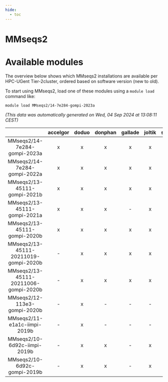 ```yaml
---
hide:
  - toc
---
```


MMseqs2
=======

# Available modules


The overview below shows which MMseqs2 installations are available per HPC-UGent Tier-2cluster, ordered based on software version (new to old).

To start using MMseqs2, load one of these modules using a `module load` command like:

```shell
module load MMseqs2/14-7e284-gompi-2023a
```

*(This data was automatically generated on Wed, 04 Sep 2024 at 13:08:11 CEST)*  

| |accelgor|doduo|donphan|gallade|joltik|shinx|skitty|
| :---: | :---: | :---: | :---: | :---: | :---: | :---: | :---: |
|MMseqs2/14-7e284-gompi-2023a|x|x|x|x|x|x|x|
|MMseqs2/14-7e284-gompi-2022a|x|x|x|x|x|-|x|
|MMseqs2/13-45111-gompi-2021b|x|x|x|x|x|-|x|
|MMseqs2/13-45111-gompi-2021a|x|x|x|-|x|-|x|
|MMseqs2/13-45111-gompi-2020b|x|x|x|x|x|-|x|
|MMseqs2/13-45111-20211019-gompi-2020b|-|x|x|x|x|-|x|
|MMseqs2/13-45111-20211006-gompi-2020b|-|x|x|x|x|-|-|
|MMseqs2/12-113e3-gompi-2020b|-|x|-|-|-|-|-|
|MMseqs2/11-e1a1c-iimpi-2019b|-|x|-|-|-|-|x|
|MMseqs2/10-6d92c-iimpi-2019b|-|x|x|-|x|-|x|
|MMseqs2/10-6d92c-gompi-2019b|-|x|x|-|x|-|x|
